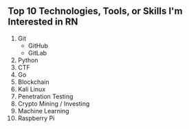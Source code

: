 ## Top 10 Technologies, Tools, or Skills I'm Interested in RN ##

1. Git
   - GitHub
   - GitLab
2. Python
3. CTF
4. Go
5. Blockchain
6. Kali Linux
7. Penetration Testing
8. Crypto Mining / Investing
9. Machine Learning
10. Raspberry Pi
